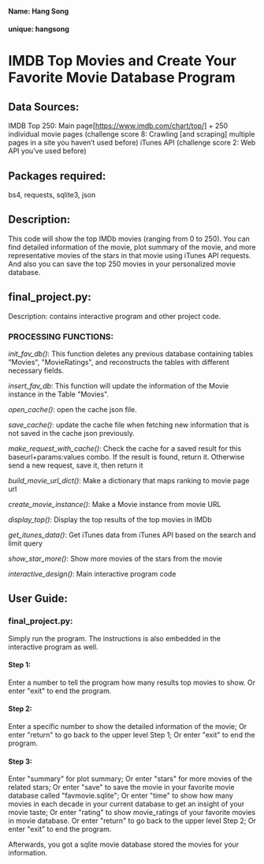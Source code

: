 #### Name: Hang Song ####
#### unique: hangsong ###



# IMDB Top Movies and Create Your Favorite Movie Database Program

## Data Sources:

IMDB Top 250: Main page[https://www.imdb.com/chart/top/] + 250 individual movie pages
(challenge score 8: Crawling [and scraping] multiple pages in a site you haven’t used before)
iTunes API
(challenge score 2: Web API you’ve used before)

## Packages required:
bs4, requests, sqlite3, json

## Description:
This code will show the top IMDb movies (ranging from 0 to 250). You can find detailed information of the movie, plot summary of the movie, and more representative movies of the stars in that movie using iTunes API requests. And also you can save the top 250 movies in your personalized movie database.

## final_project.py:
Description: contains interactive program and other project code. 

### PROCESSING FUNCTIONS:

_init_fav_db()_: This function deletes any previous database containing tables "Movies", "MovieRatings", and reconstructs the tables with different necessary fields.

_insert_fav_db_: This function will update the information of the Movie instance in the Table "Movies". 

_open_cache()_: open the cache json file.

_save_cache()_: update the cache file when fetching new information that is not saved in the cache json previously.

_make_request_with_cache()_: Check the cache for a saved result for this baseurl+params:values combo. If the result is found, return it. Otherwise send a new request, save it, then return it

_build_movie_url_dict()_: Make a dictionary that maps ranking to movie page url

_create_movie_instance()_: Make a Movie instance from movie URL

_display_top()_: Display the top <num> results of the top movies in IMDb

_get_itunes_data()_: Get iTunes data from iTunes API based on the search and limit query

_show_star_more()_: Show more movies of the stars from the movie

_interactive_design()_: Main interactive program code



## User Guide:

### final_project.py:

Simply run the program. The instructions is also embedded in the interactive program as well.

#### Step 1:
Enter a number to tell the program how many results top movies to show.
Or enter "exit" to end the program.

#### Step 2:
Enter a specific number to show the detailed information of the movie;
Or enter "return" to go back to the upper level Step 1;
Or enter "exit" to end the program.
#### Step 3:
Enter "summary" for plot summary;
Or enter "stars" for more movies of the related stars;
Or enter "save" to save the movie in your favorite movie database called "favmovie.sqlite";
Or enter "time" to show how many movies in each decade in your current database to get an insight of your movie taste;
Or enter "rating" to show movie_ratings of your favorite movies in movie database.
Or enter "return" to go back to the upper level Step 2;
Or enter "exit" to end the program.

Afterwards, you got a sqlite movie database stored the movies for your information.
